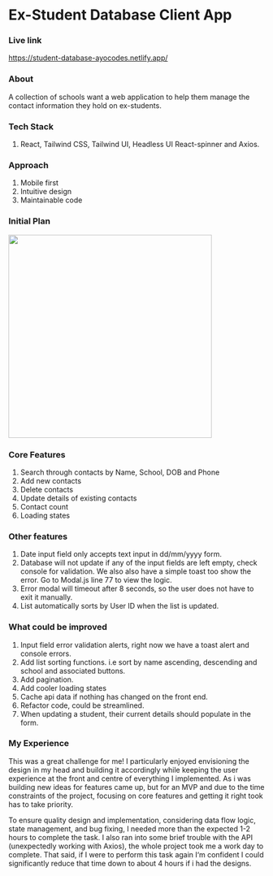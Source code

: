 # Ex-Student Database Client App

### Live link

https://student-database-ayocodes.netlify.app/

### About

A collection of schools want a web application to help them manage the contact information they hold on ex-students.

### Tech Stack

1. React, Tailwind CSS, Tailwind UI, Headless UI React-spinner and Axios.

### Approach

1. Mobile first
2. Intuitive design
3. Maintainable code

### Initial Plan

<img src="https://i.imgur.com/bziVilt.png" style="width: 400px; height 400px;">

### Core Features

1. Search through contacts by Name, School, DOB and Phone
2. Add new contacts
3. Delete contacts
4. Update details of existing contacts
5. Contact count
6. Loading states

### Other features

1. Date input field only accepts text input in dd/mm/yyyy form.
2. Database will not update if any of the input fields are left empty, check console for validation. We also also have a simple toast too show the error. Go to Modal.js line 77 to view the logic.
3. Error modal will timeout after 8 seconds, so the user does not have to exit it manually.
4. List automatically sorts by User ID when the list is updated.

### What could be improved

1. Input field error validation alerts, right now we have a toast alert and console errors.
2. Add list sorting functions. i.e sort by name ascending, descending and school and associated buttons.
3. Add pagination.
4. Add cooler loading states
5. Cache api data if nothing has changed on the front end.
6. Refactor code, could be streamlined.
7. When updating a student, their current details should populate in the form.

### My Experience

This was a great challenge for me! I particularly enjoyed envisioning the design in my head and building it accordingly while keeping the user experience at the front and centre of everything I implemented. As i was building new ideas for features came up, but for an MVP and due to the time constraints of the project, focusing on core features and getting it right took has to take priority.

To ensure quality design and implementation, considering data flow logic, state management, and bug fixing, I needed more than the expected 1-2 hours to complete the task. I also ran into some brief trouble with the API (unexpectedly working with Axios), the whole project took me a work day to complete. That said, if I were to perform this task again I‘m confident I could significantly reduce that time down to about 4 hours if i had the designs.
